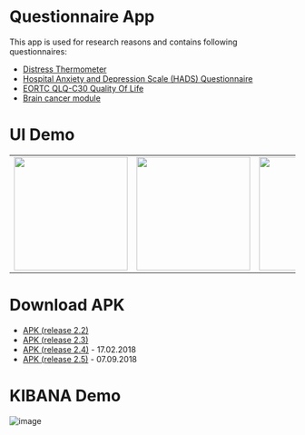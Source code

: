# Questionnaire App
This app is used for research reasons and contains following questionnaires: 

- [Distress Thermometer](https://www.nccn.org/patients/resources/life_with_cancer/pdf/nccn_distress_thermometer.pdf)
- [Hospital Anxiety and Depression Scale (HADS) Questionnaire](http://www.svri.org/sites/default/files/attachments/2016-01-13/HADS.pdf)
- [EORTC QLQ-C30 Quality Of Life](http://groups.eortc.be/qol/eortc-qlq-c30)
- [Brain cancer module](http://www.eortc.be/qol/files/ScoringInstructions/BN20_summary.pdf)

# UI Demo

<table sytle="border: 0px;">
<tr>
<td><img width="200px" src="https://user-images.githubusercontent.com/7879175/34819122-329324f0-f6bd-11e7-926e-c0bede40aab0.png" /></td>
<td><img width="200px" src="https://user-images.githubusercontent.com/7879175/34819123-32af120a-f6bd-11e7-9778-2b02955349a2.png" /></td>
<td><img width="200px" src="https://user-images.githubusercontent.com/7879175/34819120-325a6a8e-f6bd-11e7-84bc-24166161e264.png" /></td>
<td><img width="200px" src="https://user-images.githubusercontent.com/7879175/34819118-3239c388-f6bd-11e7-81c0-c06de2ad98d8.png" /></td>
<td><img width="200px" src="https://user-images.githubusercontent.com/7879175/34819121-32742a46-f6bd-11e7-8041-c5787b1f5e16.png" /></td>
</tr>

</table>

# Download APK
* [APK (release 2.2)](https://github.com/lidox/nccn-distress-thermometer/files/1622230/app-release-2-2.zip)
* [APK (release 2.3)](https://github.com/lidox/nccn-distress-thermometer/files/1622453/app-release-2-3.zip)
* [APK (release 2.4)](https://github.com/lidox/nccn-distress-thermometer/files/1733562/app-release-2-4.zip) - 17.02.2018
* [APK (release 2.5)](https://github.com/lidox/nccn-distress-thermometer/files/2360090/app-release-2-5.zip) - 07.09.2018


# KIBANA Demo
![image](https://user-images.githubusercontent.com/7879175/36330789-73bf4bbe-136b-11e8-9fac-62639b9622d9.png)




